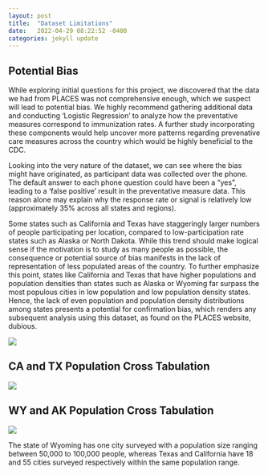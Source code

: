 ```yaml
---
layout: post
title:  "Dataset Limitations"
date:   2022-04-29 08:22:52 -0400
categories: jekyll update
---
```

## Potential Bias
While exploring initial questions for this project, we discovered that the data we had from PLACES was not comprehensive enough, which we suspect will lead to potential bias. We highly recommend gathering additional data and conducting ‘Logistic Regression’ to analyze how the preventative measures correspond to immunization rates. A further study incorporating these components would help uncover more patterns regarding prevenative care measures across the country which would be highly beneficial to the CDC.

Looking into the very nature of the dataset, we can see where the bias might have originated, as participant data was collected over the phone. The default answer to each phone question could have been a “yes”, leading to a ‘false positive’ result in the preventative measure data. This reason alone may explain why the response rate or signal is relatively low (approximately 35% across all states and regions).
  
Some states such as California and Texas have staggeringly larger numbers of people participating per location, compared to low-participation rate states such as Alaska or North Dakota. While this trend should make logical sense if the motivation is to study as many people as possible, the consequence or potential source of bias manifests in the lack of representation of less populated areas of the country. To further emphasize this point, states like California and Texas that have higher populations and population densities than states such as Alaska or Wyoming far surpass the most populous cities in low population and low population density states. Hence, the lack of even population and population density distributions among states presents a potential for confirmation bias, which renders any subsequent analysis using this dataset, as found on the PLACES website, dubious. 

<img src="/ait580blog/assets/images/biasimage.jpeg" style="width=100px;height=220px">

## CA and TX Population Cross Tabulation
<img src="/ait580blog/assets/images/bigCrosstab.jpeg">

## WY and AK Population Cross Tabulation
<img src="/ait580blog/assets/images/smallCrosstab.jpeg">

The state of Wyoming has one city surveyed with a population size ranging between 50,000 to 100,000 people, whereas Texas and California have 18 and 55 cities surveyed respectively within the same population range.